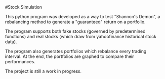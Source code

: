 #Stock Simulation

This python program was developed as a way to test "Shannon's Demon", a rebalancing method to generate a "guaranteed" return on a portfolio.

The program supports both fake stocks (governed by predetermined functions) and real stocks (which draw from yahoofinance historical stock data).

The program also generates portfolios which rebalance every trading interval.
At the end, the portfolios are graphed to compare their performances.

The project is still a work in progress.
